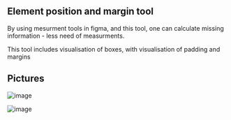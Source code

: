 Element position and margin tool
------------
By using mesurment tools in figma, and this tool, one can calculate missing information - less need of measurments.

This tool includes visualisation of boxes, with visualisation of padding and margins

Pictures
-----------

![image](https://github.com/user-attachments/assets/b5c3422c-f3b4-4b1b-a649-eb0aceddac16)

![image](https://github.com/user-attachments/assets/047de9b3-14f7-43ae-b956-a9beb3584539)
